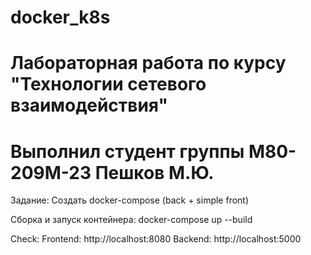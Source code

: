 # docker_k8s
# Лабораторная работа по курсу "Технологии сетевого взаимодействия"
# Выполнил студент группы М80-209М-23 Пешков М.Ю.
Задание: Создать docker-compose (back + simple front)

Сборка и запуск контейнера: docker-compose up --build

Check:
Frontend: http://localhost:8080
Backend: http://localhost:5000
